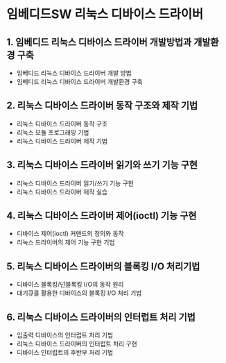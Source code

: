 # 임베디드SW 리눅스 디바이스 드라이버
## 1. 임베디드 리눅스 디바이스 드라이버 개발방법과 개발환경 구축
* 임베디드 리눅스 디바이스 드라이버 개발 방법
* 임베디드 리눅스 디바이스 드라이버 개발환경 구축
## 2. 리눅스 디바이스 드라이버 동작 구조와 제작 기법
* 리눅스 디바이스 드라이버 동작 구조
* 리눅스 모듈 프로그래밍 기법
* 리눅스 디바이스 드라이버 제작 기법
## 3. 리눅스 디바이스 드라이버 읽기와 쓰기 기능 구현
* 리눅스 디바이스 드라이버 읽기/쓰기 기능 구현 
* 리눅스 디바이스 드라이버 제작 실습
## 4. 리눅스 디바이스 드라이버 제어(ioctl) 기능 구현
* 디바이스 제어(ioctl) 커맨드의 정의와 동작
* 리눅스 드라이버의 제어 기능 구현 기법
## 5. 리눅스 디바이스 드라이버의 블록킹 I/O 처리기법
* 디바이스 블록킹/넌블록킹 I/O의 동작 원리
* 대기큐를 활용한 디바이스의 블록킹 I/O 처리 기법
## 6. 리눅스 디바이스 드라이버의 인터럽트 처리 기법
* 입출력 디바이스의 인터럽트 처리 기법
* 리눅스 디바이스 드라이버의 인터럽트 처리 구현
* 디바이스 인터럽트의 후반부 처리 기법
